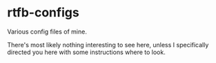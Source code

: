 rtfb-configs
============

Various config files of mine.

There's most likely nothing interesting to see here, unless I specifically
directed you here with some instructions where to look.
